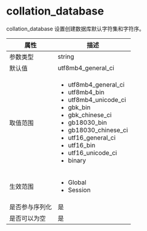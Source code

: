 collation_database 
=======================================

collation_database 设置创建数据库默认字符集和字符序。


| **属性**  |                                                                                                                                                                                                                                                                                               **描述**                                                                                                                                                                                                                                                                                                |
|---------|-----------------------------------------------------------------------------------------------------------------------------------------------------------------------------------------------------------------------------------------------------------------------------------------------------------------------------------------------------------------------------------------------------------------------------------------------------------------------------------------------------------------------------------------------------------------------------------------------------|
| 参数类型    | string                                                                                                                                                                                                                                                                                                                                                                                                                                                                                                                                                                                              |
| 默认值     | utf8mb4_general_ci                                                                                                                                                                                                                                                                                                                                                                                                                                                                                                                                                                                  |
| 取值范围    | <ul><li>utf8mb4_general_ci</li><li>utf8mb4_bin</li><li>utf8mb4_unicode_ci</li><li>gbk_bin</li><li>gbk_chinese_ci</li><li>gb18030_bin</li><li>gb18030_chinese_ci</li><li>utf16_general_ci</li><li>utf16_bin</li><li>utf16_unicode_ci</li><li>binary</li></ul>     |
| 生效范围    | <ul><li>Global</li><li>Session</li></ul>                                                                                                                                                                                                                                                                                                                                                                                                                                                                                            |
| 是否参与序列化 | 是                                                                                                                                                                                                                                                                                                                                                                                                                                                                                                                                                                                                   |
| 是否可以为空  | 是                                                                                                                                                                                                                                                                                                                                                                                                                                                                                                                                                                                                   |


